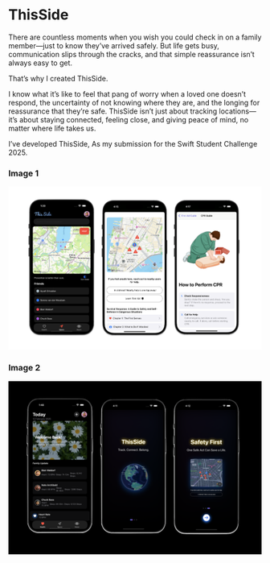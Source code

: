 # ThisSide
There are countless moments when you wish you could check in on a family member—just to know they’ve arrived safely. But life gets busy, communication slips through the cracks, and that simple reassurance isn’t always easy to get.

That’s why I created ThisSide.

I know what it’s like to feel that pang of worry when a loved one doesn’t respond, the uncertainty of not knowing where they are, and the longing for reassurance that they’re safe. ThisSide isn’t just about tracking locations—it’s about staying connected, feeling close, and giving peace of mind, no matter where life takes us.

I’ve developed ThisSide, As my submission for the Swift Student Challenge 2025.

### Image 1
![ThisSide](https://github.com/ayushshrivastv/ThisSide/blob/main/ThisSide.png)

### Image 2
![ThisSide P2](https://github.com/ayushshrivastv/ThisSide/blob/main/ThisSide%20P2.png)
